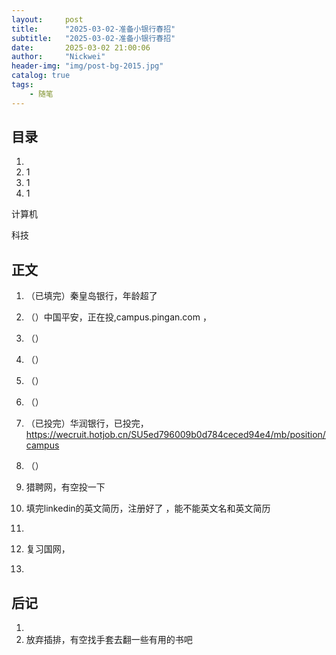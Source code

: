 ```yaml
---
layout:     post
title:      "2025-03-02-准备小银行春招"
subtitle:   "2025-03-02-准备小银行春招"
date:       2025-03-02 21:00:06
author:     "Nickwei"
header-img: "img/post-bg-2015.jpg"
catalog: true
tags:
    - 随笔
---
```


## 目录


1. 
2. 1
3. 1
4. 1





计算机

科技








## 正文

1. （已填完）秦皇岛银行，年龄超了

1. （）中国平安，正在投,campus.pingan.com ，

1. （）

1. （）
1. （）

1. （）
1. （已投完）华润银行，已投完，https://wecruit.hotjob.cn/SU5ed796009b0d784ceced94e4/mb/position/campus

1. （）

1. 猎聘网，有空投一下

1. 填完linkedin的英文简历，注册好了 ，能不能英文名和英文简历

1. 

1. 复习国网，

1. 





















## 后记

1. 
2. 放弃插排，有空找手套去翻一些有用的书吧

